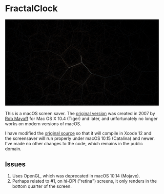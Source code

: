 # FractalClock

![](https://raw.githubusercontent.com/zgracem/FractalClock/master/fractalclock.png)

This is a macOS screen saver. The [original version][og] was created in 2007 by
[Rob Mayoff] for Mac OS X 10.4 (Tiger) and later, and unfortunately no longer
works on modern versions of macOS.

[og]: http://www.dqd.com/~mayoff/programs/FractalClock/
[Rob Mayoff]: https://github.com/mayoff

I have modified the [original source][os] so that it will compile in Xcode 12
and the screensaver will run properly under macOS 10.15 (Catalina) and newer.
I've made no other changes to the code, which remains in the public domain.

[os]: http://www.dqd.com/~mayoff/programs/FractalClock/FractalClock-source.dmg

## Issues

1. Uses OpenGL, which was deprecated in macOS 10.14 (Mojave).
2. Perhaps related to #1, on hi-DPI ("retina") screens, it only renders in the
   bottom quarter of the screen.
